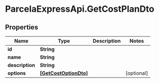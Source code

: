 # ParcelaExpressApi.GetCostPlanDto

## Properties

Name | Type | Description | Notes
------------ | ------------- | ------------- | -------------
**id** | **String** |  | 
**name** | **String** |  | 
**description** | **String** |  | 
**options** | [**[GetCostOptionDto]**](GetCostOptionDto.md) |  | [optional] 


